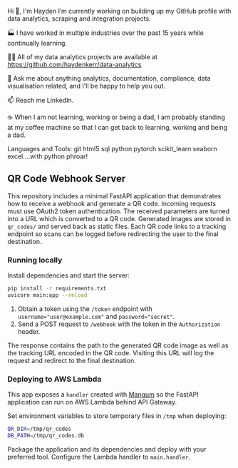 Hi 👋, I'm Hayden
I’m currently working on building up my GitHub profile with data analytics, scraping and integration projects.

🏭 I have worked in multiple industries over the past 15 years while continually learning.

👨‍💻 All of my data analytics projects are available at https://github.com/haydenkerr/data-analytics

💬 Ask me about anything analytics, documentation, compliance, data visualisation related, and I'll be happy to help you out. 

📫 Reach me LinkedIn. 

☕ When I am not learning, working or being a dad, I am probably standing at my coffee machine so that I can get back to learning, working and being a dad.



Languages and Tools:
git html5 sql python pytorch scikit_learn seaborn excel....with python phroar!

## QR Code Webhook Server

This repository includes a minimal FastAPI application that demonstrates how to receive a webhook and generate a QR code. Incoming requests must use OAuth2 token authentication. The received parameters are turned into a URL which is converted to a QR code. Generated images are stored in `qr_codes/` and served back as static files. Each QR code links to a tracking endpoint so scans can be logged before redirecting the user to the final destination.

### Running locally

Install dependencies and start the server:

```bash
pip install -r requirements.txt
uvicorn main:app --reload
```

1. Obtain a token using the `/token` endpoint with `username="user@example.com"` and `password="secret"`.
2. Send a POST request to `/webhook` with the token in the `Authorization` header.

The response contains the path to the generated QR code image as well as the tracking URL encoded in the QR code. Visiting this URL will log the request and redirect to the final destination.

### Deploying to AWS Lambda

This app exposes a `handler` created with [Mangum](https://github.com/jordaneremieff/mangum) so the FastAPI application can run on AWS Lambda behind API Gateway.

Set environment variables to store temporary files in `/tmp` when deploying:

```bash
QR_DIR=/tmp/qr_codes
DB_PATH=/tmp/qr_codes.db
```

Package the application and its dependencies and deploy with your preferred tool. Configure the Lambda handler to `main.handler`.
